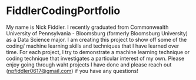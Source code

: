 # FiddlerCodingPortfolio
My name is Nick Fiddler. I recently graduated from Commonwealth University of Pennsylvania - Bloomsburg (formerly Bloomsburg University) as a Data Science major. I am creating this project to show off some of the coding/ machine learning skills and techniques that I have learned over time. For each project, I try to demonstrate a machine learning technique or coding technique that investigates a particular interest of my own. Please enjoy going through waht projects I have done and please reach out (npfiddler0617@gmail.com) if you have any questions!
